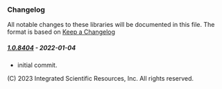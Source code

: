 ### Changelog
All notable changes to these libraries will be documented in this file.
The format is based on [Keep a Changelog](https://keepachangelog.com/en/1.0.0/)

##### [1.0.8404] - 2022-01-04
* initial commit.

\(C\) 2023 Integrated Scientific Resources, Inc. All rights reserved.

[1.0.8404]: https://github.com/ATECoder/dn.xdr
